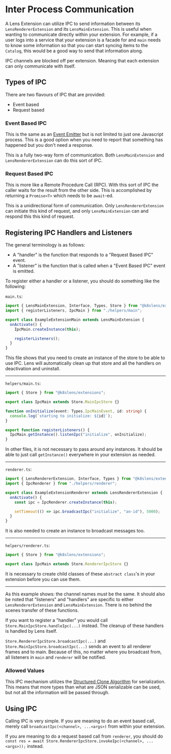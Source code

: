 # Inter Process Communication

A Lens Extension can utilize IPC to send information between its `LensRendererExtension` and its `LensMainExtension`.
This is useful when wanting to communicate directly within your extension.
For example, if a user logs into a service that your extension is a facade for and `main` needs to know some information so that you can start syncing items to the `Catalog`, this would be a good way to send that information along.

IPC channels are blocked off per extension.
Meaning that each extension can only communicate with itself.

## Types of IPC

There are two flavours of IPC that are provided:

- Event based
- Request based

### Event Based IPC

This is the same as an [Event Emitter](https://nodejs.org/api/events.html#events_class_eventemitter) but is not limited to just one Javascript process.
This is a good option when you need to report that something has happened but you don't need a response.

This is a fully two-way form of communication.
Both `LensMainExtension` and `LensRendererExtension` can do this sort of IPC.

### Request Based IPC

This is more like a Remote Procedure Call (RPC).
With this sort of IPC the caller waits for the result from the other side.
This is accomplished by returning a `Promise<T>` which needs to be `await`-ed.

This is a unidirectional form of communication.
Only `LensRendererExtension` can initiate this kind of request, and only `LensMainExtension` can and respond this this kind of request.

## Registering IPC Handlers and Listeners

The general terminology is as follows:

- A "handler" is the function that responds to a "Request Based IPC" event.
- A "listener" is the function that is called when a "Event Based IPC" event is emitted.

To register either a handler or a listener, you should do something like the following:

`main.ts`:
```typescript
import { LensMainExtension, Interface, Types, Store } from "@k8slens/extensions";
import { registerListeners, IpcMain } from "./helpers/main";

export class ExampleExtensionMain extends LensMainExtension {
  onActivate() {
    IpcMain.createInstance(this);

    registerListeners();
  }
}
```

This file shows that you need to create an instance of the store to be able to use IPC.
Lens will automatically clean up that store and all the handlers on deactivation and uninstall.

---

`helpers/main.ts`:
```typescript
import { Store } from "@k8slens/extensions";

export class IpcMain extends Store.MainIpcStore {}

function onInitialize(event: Types.IpcMainEvent, id: string) {
  console.log(`starting to initialize: ${id}`);
}

export function registerListeners() {
  IpcMain.getInstance().listenIpc("initialize", onInitialize);
}
```

In other files, it is not necessary to pass around any instances.
It should be able to just call `getInstance()` everywhere in your extension as needed.

---

`renderer.ts`:
```typescript
import { LensRendererExtension, Interface, Types } from "@k8slens/extensions";
import { IpcRenderer } from "./helpers/renderer";

export class ExampleExtensionRenderer extends LensRendererExtension {
  onActivate() {
    const ipc = IpcRenderer.createInstance(this);

    setTimeout(() => ipc.broadcastIpc("initialize", "an-id"), 5000);
  }
}
```

It is also needed to create an instance to broadcast messages too.

---

`helpers/renderer.ts`:
```typescript
import { Store } from "@k8slens/extensions";

export class IpcMain extends Store.RendererIpcStore {}
```

It is necessary to create child classes of these `abstract class`'s in your extension before you can use them.

---

As this example shows: the channel names *must* be the same.
It should also be noted that "listeners" and "handlers" are specific to either `LensRendererExtension` and `LensMainExtension`.
There is no behind the scenes transfer of these functions.

If you want to register a "handler" you would call `Store.MainIpcStore.handleIpc(...)` instead.
The cleanup of these handlers is handled by Lens itself.

`Store.RendererIpcStore.broadcastIpc(...)` and `Store.MainIpcStore.broadcastIpc(...)` sends an event to all renderer frames and to main.
Because of this, no matter where you broadcast from, all listeners in `main` and `renderer` will be notified.

### Allowed Values

This IPC mechanism utilizes the [Structured Clone Algorithm](developer.mozilla.org/en-US/docs/Web/API/Web_Workers_API/Structured_clone_algorithm) for serialization.
This means that more types than what are JSON serializable can be used, but not all the information will be passed through.

## Using IPC

Calling IPC is very simple.
If you are meaning to do an event based call, merely call `broadcastIpc(<channel>, ...<args>)` from within your extension.

If you are meaning to do a request based call from `renderer`, you should do `const res = await Store.RendererIpcStore.invokeIpc(<channel>, ...<args>));` instead.
